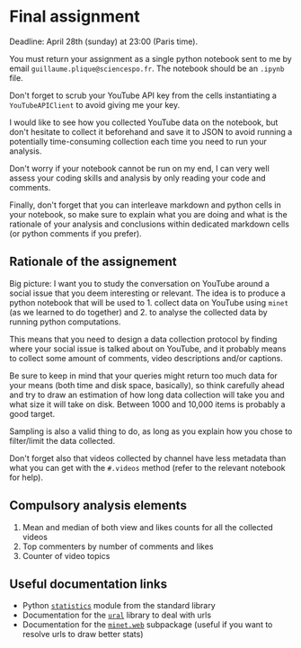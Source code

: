 # Final assignment

Deadline: April 28th (sunday) at 23:00 (Paris time).

You must return your assignment as a single python notebook sent to me by email `guillaume.plique@sciencespo.fr`. The notebook should be an `.ipynb` file.

Don't forget to scrub your YouTube API key from the cells instantiating a `YouTubeAPIClient` to avoid giving me your key.

I would like to see how you collected YouTube data on the notebook, but don't hesitate to collect it beforehand and save it to JSON to avoid running a potentially time-consuming collection each time you need to run your analysis.

Don't worry if your notebook cannot be run on my end, I can very well assess your coding skills and analysis by only reading your code and comments.

Finally, don't forget that you can interleave markdown and python cells in your notebook, so make sure to explain what you are doing and what is the rationale of your analysis and conclusions within dedicated markdown cells (or python comments if you prefer).

## Rationale of the assignement

Big picture: I want you to study the conversation on YouTube around a social issue that you deem interesting or relevant. The idea is to produce a python notebook that will be used to 1. collect data on YouTube using `minet` (as we learned to do together) and 2. to analyse the collected data by running python computations.

This means that you need to design a data collection protocol by finding where your social issue is talked about on YouTube, and it probably means to collect some amount of comments, video descriptions and/or captions.

Be sure to keep in mind that your queries might return too much data for your means (both time and disk space, basically), so think carefully ahead and try to draw an estimation of how long data collection will take you and what size it will take on disk. Between 1000 and 10,000 items is probably a good target.

Sampling is also a valid thing to do, as long as you explain how you chose to filter/limit the data collected.

Don't forget also that videos collected by channel have less metadata than what you can get with the `#.videos` method (refer to the relevant notebook for help).

## Compulsory analysis elements

1. Mean and median of both view and likes counts for all the collected videos
2. Top commenters by number of comments and likes
3. Counter of video topics

## Useful documentation links

* Python [`statistics`](https://docs.python.org/3/library/statistics.html) module from the standard library
* Documentation for the [`ural`](https://github.com/medialab/ural) library to deal with urls
* Documentation for the [`minet.web`](https://github.com/medialab/minet/blob/master/docs/web.md) subpackage (useful if you want to resolve urls to draw better stats)
